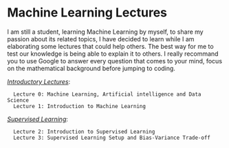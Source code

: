 # Machine Learning Lectures
I am still a student, learning Machine Learning by myself, to share my passion about its related topics, I have decided to learn while I am elaborating some lectures that could help others. The best way for me to test our knowledge is being able to explain it to others. I really recommand you to use Google to answer every question that comes to your mind, focus on the mathematical background before jumping to coding.

[*Introductory Lectures*](https://github.com/WalidHadri-Iron/MachineLearningLectures/tree/main/IntroductionLectures): 

      Lecture 0: Machine Learning, Artificial intelligence and Data Science
      Lecture 1: Introduction to Machine Learning


[*Supervised Learning*](https://github.com/WalidHadri-Iron/MachineLearningLectures/tree/main/SupervisedLearning):

      Lecture 2: Introduction to Supervised Learning
      Lecture 3: Supervised Learning Setup and Bias-Variance Trade-off
